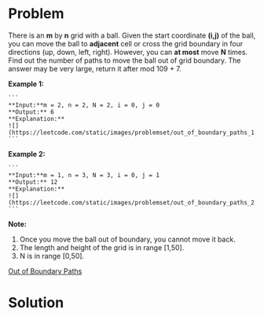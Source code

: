 
# Problem

There is an **m** by **n** grid with a ball. Given the start coordinate
**(i,j)** of the ball, you can move the ball to **adjacent** cell or cross the
grid boundary in four directions (up, down, left, right). However, you can
**at most** move **N** times. Find out the number of paths to move the ball
out of grid boundary. The answer may be very large, return it after mod 109 +
7.

**Example 1:**  

    ```
    **Input:**m = 2, n = 2, N = 2, i = 0, j = 0
    **Output:** 6
    **Explanation:**
    ![](https://leetcode.com/static/images/problemset/out_of_boundary_paths_1.png)
    ```

**Example 2:**  

    ```
    **Input:**m = 1, n = 3, N = 3, i = 0, j = 1
    **Output:** 12
    **Explanation:**
    ![](https://leetcode.com/static/images/problemset/out_of_boundary_paths_2.png)
    ```

**Note:**  

  1. Once you move the ball out of boundary, you cannot move it back.
  2. The length and height of the grid is in range [1,50].
  3. N is in range [0,50].



[Out of Boundary Paths](https://leetcode.com/problems/out-of-boundary-paths)

# Solution



